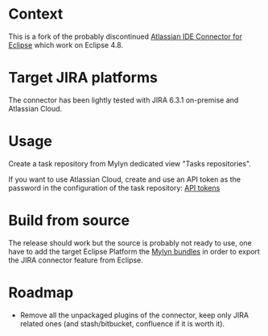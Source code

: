 # Context 

This is a fork of the probably discontinued [Atlassian IDE Connector for Eclipse](https://bitbucket.org/atlassian/connector-eclipse) which work on Eclipse 4.8.

# Target JIRA platforms

The connector has been lightly tested with JIRA 6.3.1 on-premise and Atlassian Cloud.

# Usage

Create a task repository from Mylyn dedicated view "Tasks repositories".

If you want to use Atlassian Cloud, create and use an API token as the password in the configuration of the task repository: [API tokens](https://confluence.atlassian.com/cloud/api-tokens-938839638.html)

# Build from source

The release should work but the source is probably not ready to use, one have to add the target Eclipse Platform the [Mylyn bundles](http://mirror.switch.ch/eclipse/mylyn/drops/3.24.1/v20180619-2220/mylyn-3.24.1.v20180619-2220.zip) in order to export the JIRA connector feature from Eclipse.

# Roadmap

- Remove all the unpackaged plugins of the connector, keep only JIRA related ones (and stash/bitbucket, confluence if it is worth it).
